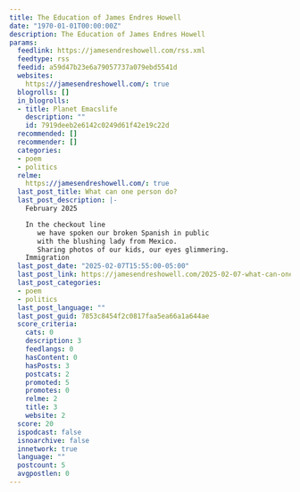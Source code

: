 ```yaml
---
title: The Education of James Endres Howell
date: "1970-01-01T00:00:00Z"
description: The Education of James Endres Howell
params:
  feedlink: https://jamesendreshowell.com/rss.xml
  feedtype: rss
  feedid: a59d47b23e6a79057737a079ebd5541d
  websites:
    https://jamesendreshowell.com/: true
  blogrolls: []
  in_blogrolls:
  - title: Planet Emacslife
    description: ""
    id: 7919deeb2e6142c0249d61f42e19c22d
  recommended: []
  recommender: []
  categories:
  - poem
  - politics
  relme:
    https://jamesendreshowell.com/: true
  last_post_title: What can one person do?
  last_post_description: |-
    February 2025

    In the checkout line
       we have spoken our broken Spanish in public
       with the blushing lady from Mexico.
       Sharing photos of our kids, our eyes glimmering.
    Immigration
  last_post_date: "2025-02-07T15:55:00-05:00"
  last_post_link: https://jamesendreshowell.com/2025-02-07-what-can-one-person-do.html
  last_post_categories:
  - poem
  - politics
  last_post_language: ""
  last_post_guid: 7853c8454f2c0817faa5ea66a1a644ae
  score_criteria:
    cats: 0
    description: 3
    feedlangs: 0
    hasContent: 0
    hasPosts: 3
    postcats: 2
    promoted: 5
    promotes: 0
    relme: 2
    title: 3
    website: 2
  score: 20
  ispodcast: false
  isnoarchive: false
  innetwork: true
  language: ""
  postcount: 5
  avgpostlen: 0
---
```

